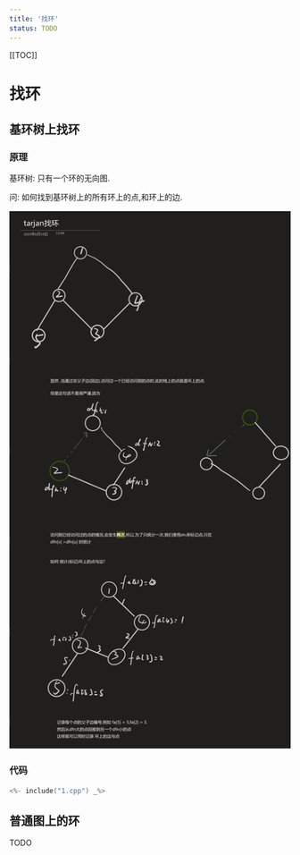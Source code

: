 ```yaml
---
title: '找环'
status: TODO
---
```


[[TOC]]

# 找环

## 基环树上找环

### 原理

基环树: 只有一个环的无向图.

问: 如何找到基环树上的所有环上的点,和环上的边.

![](./2023-06-19_133651.png "1")

### 代码

```cpp
<%- include("1.cpp") _%>
```

## 普通图上的环
TODO

